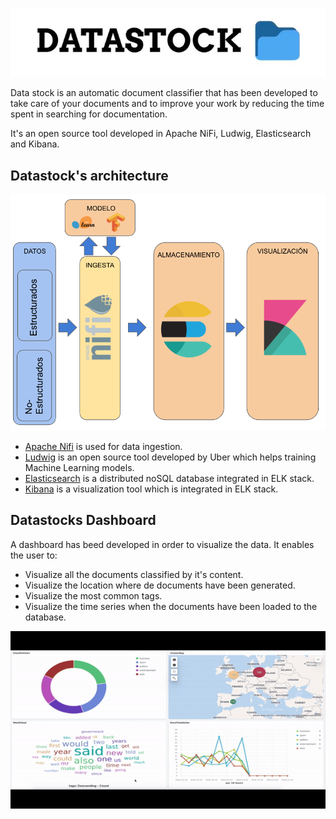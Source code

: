 !['Logo'](https://github.com/diecalsa/DataStock/blob/main/src/DataStockLogo.png)

Data stock is an automatic document classifier that has been developed to take care of your documents and to improve your work by reducing the time spent in searching for documentation.

It's an open source tool developed in Apache NiFi, Ludwig, Elasticsearch and Kibana. 

## Datastock's architecture

!['Arquitectura](https://github.com/diecalsa/DataStock/blob/main/src/arquitectura.png)

- [Apache Nifi](https://nifi.apache.org/) is used for data ingestion.
- [Ludwig](https://ludwig-ai.github.io/ludwig-docs/) is an open source tool developed by Uber which helps training Machine Learning models.
- [Elasticsearch](https://www.elastic.co/es/) is a distributed noSQL database integrated in ELK stack.
- [Kibana](https://www.elastic.co/es/) is a visualization tool which is integrated in ELK stack.


## Datastocks Dashboard

A dashboard has beed developed in order to visualize the data. It enables the user to:

- Visualize all the documents classified by it's content.
- Visualize the location where de documents have been generated.
- Visualize the most common tags.
- Visualize the time series when the documents have been loaded to the database.

!['Visualizacion'](https://github.com/diecalsa/DataStock/blob/main/src/visualizacion.gif)